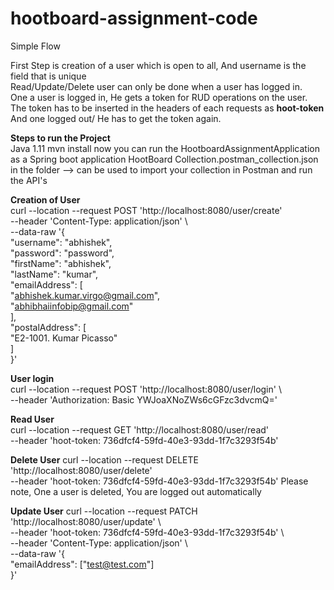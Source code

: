# hootboard-assignment-code

Simple Flow

First Step is creation of a user which is open to all, And username is the field that is unique  
Read/Update/Delete user can only be done when a user has logged in.  
One a user is logged in, He gets a token for RUD operations on the user. The token has to be inserted in the headers of each requests as **hoot-token**  
And one logged out/ He has to get the token again.  

**Steps to run the Project**  
Java 1.11
mvn install
now you can run the HootboardAssignmentApplication as a Spring boot application
HootBoard Collection.postman_collection.json in the folder --> can be used to import your collection in Postman and run the API's


**Creation of User**  
curl --location --request POST 'http://localhost:8080/user/create' \
--header 'Content-Type: application/json' \  
--data-raw '{  
    "username": "abhishek",  
    "password": "password",  
    "firstName": "abhishek",  
    "lastName": "kumar",  
    "emailAddress": [  
        "abhishek.kumar.virgo@gmail.com",  
        "abhibhaiinfobip@gmail.com"  
    ],  
    "postalAddress": [  
        "E2-1001. Kumar Picasso"  
    ]  
}'  
  
**User login**  
curl --location --request POST 'http://localhost:8080/user/login' \  
--header 'Authorization: Basic YWJoaXNoZWs6cGFzc3dvcmQ='  

**Read User**  
curl --location --request GET 'http://localhost:8080/user/read' \
--header 'hoot-token: 736dfcf4-59fd-40e3-93dd-1f7c3293f54b'

**Delete User**
curl --location --request DELETE 'http://localhost:8080/user/delete' \
--header 'hoot-token: 736dfcf4-59fd-40e3-93dd-1f7c3293f54b'
Please note, One a user is deleted, You are logged out automatically

**Update User**
curl --location --request PATCH 'http://localhost:8080/user/update' \  
--header 'hoot-token: 736dfcf4-59fd-40e3-93dd-1f7c3293f54b' \  
--header 'Content-Type: application/json' \  
--data-raw '{  
    "emailAddress": ["test@test.com"]  
}'  
